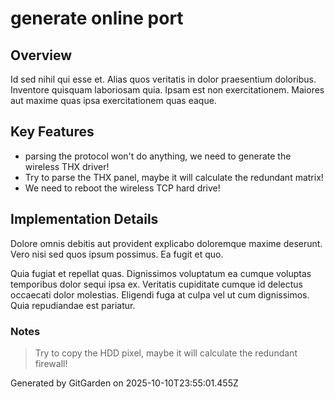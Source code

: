 # generate online port

## Overview
Id sed nihil qui esse et. Alias quos veritatis in dolor praesentium doloribus. Inventore quisquam laboriosam quia. Ipsam est non exercitationem. Maiores aut maxime quas ipsa exercitationem quas eaque.

## Key Features
- parsing the protocol won't do anything, we need to generate the wireless THX driver!
- Try to parse the THX panel, maybe it will calculate the redundant matrix!
- We need to reboot the wireless TCP hard drive!

## Implementation Details
Dolore omnis debitis aut provident explicabo doloremque maxime deserunt. Vero nisi sed quos ipsum possimus. Ea fugit et quo.
 Quia fugiat et repellat quas. Dignissimos voluptatum ea cumque voluptas temporibus dolor sequi ipsa ex. Veritatis cupiditate cumque id delectus occaecati dolor molestias. Eligendi fuga at culpa vel ut cum dignissimos. Quia repudiandae est pariatur.

### Notes
> Try to copy the HDD pixel, maybe it will calculate the redundant firewall!

Generated by GitGarden on 2025-10-10T23:55:01.455Z
